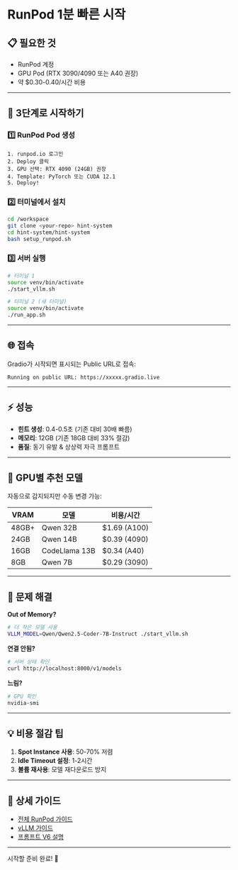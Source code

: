 # RunPod 1분 빠른 시작

## 📋 필요한 것
- RunPod 계정
- GPU Pod (RTX 3090/4090 또는 A40 권장)
- 약 $0.30-0.40/시간 비용

---

## 🚀 3단계로 시작하기

### 1️⃣ RunPod Pod 생성
```
1. runpod.io 로그인
2. Deploy 클릭
3. GPU 선택: RTX 4090 (24GB) 권장
4. Template: PyTorch 또는 CUDA 12.1
5. Deploy!
```

### 2️⃣ 터미널에서 설치
```bash
cd /workspace
git clone <your-repo> hint-system
cd hint-system/hint-system
bash setup_runpod.sh
```

### 3️⃣ 서버 실행
```bash
# 터미널 1
source venv/bin/activate
./start_vllm.sh

# 터미널 2 (새 터미널)
source venv/bin/activate
./run_app.sh
```

---

## 🌐 접속
Gradio가 시작되면 표시되는 Public URL로 접속:
```
Running on public URL: https://xxxxx.gradio.live
```

---

## ⚡ 성능
- **힌트 생성**: 0.4-0.5초 (기존 대비 30배 빠름)
- **메모리**: 12GB (기존 18GB 대비 33% 절감)
- **품질**: 동기 유발 & 상상력 자극 프롬프트

---

## 🎯 GPU별 추천 모델

자동으로 감지되지만 수동 변경 가능:

| VRAM | 모델 | 비용/시간 |
|------|------|----------|
| 48GB+ | Qwen 32B | $1.69 (A100) |
| 24GB | Qwen 14B | $0.39 (4090) |
| 16GB | CodeLlama 13B | $0.34 (A40) |
| 8GB | Qwen 7B | $0.29 (3090) |

---

## 🐛 문제 해결

**Out of Memory?**
```bash
# 더 작은 모델 사용
VLLM_MODEL=Qwen/Qwen2.5-Coder-7B-Instruct ./start_vllm.sh
```

**연결 안됨?**
```bash
# 서버 상태 확인
curl http://localhost:8000/v1/models
```

**느림?**
```bash
# GPU 확인
nvidia-smi
```

---

## 💡 비용 절감 팁

1. **Spot Instance 사용**: 50-70% 저렴
2. **Idle Timeout 설정**: 1-2시간
3. **볼륨 재사용**: 모델 재다운로드 방지

---

## 📖 상세 가이드

- [전체 RunPod 가이드](hint-system/README_RUNPOD.md)
- [vLLM 가이드](hint-system/VLLM_GUIDE.md)
- [프롬프트 V6 설명](hint-system/README_VLLM.md)

---

시작할 준비 완료! 🎉
